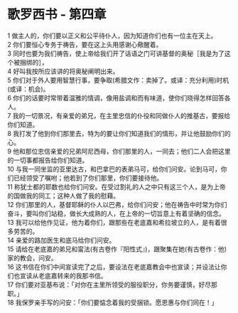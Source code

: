 # 歌罗西书 - 第四章
  
 1 做主人的，你们要以正义和公平待仆人，因为知道你们也有一位主在天上。  
 2 你们要恒心专务于祷告，要在这上头用感谢心儆醒着。  
 3 同时也要为我们祷告，使上帝给我们开了话语之门可讲基督的奥秘［我是为了这个被捆绑的］，  
 4 好叫我按所应该讲的将奥秘阐明出来。  
 5 你们对于外人要用智慧行事，要争取(希腊文作：卖掉了。或译：充分利用)时机(或译：机会)。  
 6 你们的话要时常带着温雅的情调，像用盐调和而有味道，使你们晓得怎样回答各人。  
 7 我的一切景况，有亲爱的弟兄，在主里忠信的仆役和同做仆人的推基古，要报给你们知道。  
 8 我打发了他到你们那里去，特为的要让你们知道我们的情形，并让他鼓励你们的心。  
 9 他和那位忠信亲爱的兄弟阿尼西母，你们那里的人，一同去；他们二人会把这里的一切事都报告给你们知道。  
 10 与我一同坐监的亚里达古，和巴拿巴的表弟马可，给你们问安。论到马可，你们已经领受了嘱咐；他若到了你们那里，你们要接待他。  
 11 称犹士都的耶数也给你们问安。在受过割礼的人之中只有这三个人，是为上帝的国做我的同工；这种人做了我的慰藉。  
 12 你们那里的人，基督耶稣的仆人以巴弗，给你们问安；他在祷告中时常为你们奋斗，要叫你们站稳，做长大成熟的人，在上帝的一切旨意上有着坚确的信念。  
 13 我可以给他作见证，他为着你们，跟那些在老底嘉和希拉坡立的人，是有着很多劳苦的。  
 14 亲爱的路加医生和底马给你们问安。  
 15 请给在老底嘉的弟兄和甯法(有古卷作『阳性式』)，跟聚集在她(有古卷作：他)家的教会，问安。  
 16 这书信在你们中间宣读完了之后，要设法在老底嘉教会中也宣读；并设法让你们也宣读从老底嘉转来的我那书信。  
 17 你们要对亚基布说：「对你在主里所领受的服役职分，你务要谨慎，好尽那职。」  
 18 我保罗亲手写的问安：「你们要惦念着我的受捆锁。愿恩惠与你们同在！」